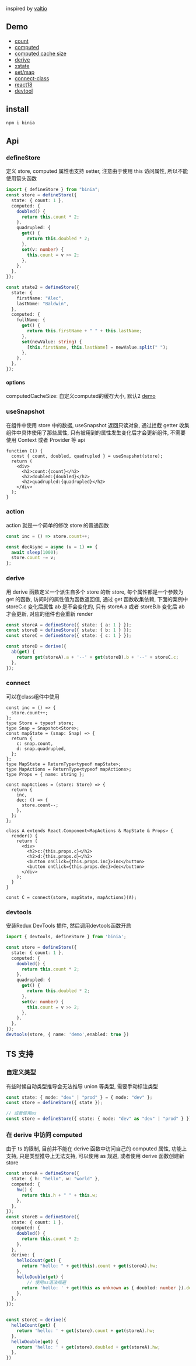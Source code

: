 inspired by [valtio](https://github.com/pmndrs/valtio)
## Demo


- [count](https://stackblitz.com/github/ahaoboy/binia/tree/main/example/count?title=binia-count&file=src/App.tsx&terminal=dev)
- [computed](https://stackblitz.com/github/ahaoboy/binia/tree/main/example/computed?title=binia-computed&file=src/App.tsx&terminal=dev)
- [computed cache size](https://stackblitz.com/github/ahaoboy/binia/tree/main/example/computed-computed-cache?title=binia-computed-cache&file=src/App.tsx&terminal=dev)
- [derive](https://stackblitz.com/github/ahaoboy/binia/tree/main/example/derive?title=binia-derive&file=src/App.tsx&terminal=dev)
- [xstate](https://stackblitz.com/github/ahaoboy/binia/tree/main/example/xstate?title=binia-xstate&file=src/App.tsx&terminal=dev)
- [set/map](https://stackblitz.com/github/ahaoboy/binia/tree/main/example/set-map?title=binia-set-map&file=src/App.tsx&terminal=dev)
- [connect-class](https://stackblitz.com/github/ahaoboy/binia/tree/main/example/connect-class?title=binia-connect-class&file=src/App.tsx&terminal=dev)
- [react18](https://stackblitz.com/github/ahaoboy/binia/tree/main/example/react18?title=binia-react18&file=src/App.tsx&terminal=dev)
- [devtool](https://stackblitz.com/github/ahaoboy/binia/tree/main/example/devtool?title=binia-devtool&file=src/App.tsx&terminal=dev)

## install

```sh
npm i binia
```

## Api

### defineStore

定义 store, computed 属性也支持 setter, 注意由于使用 this 访问属性, 所以不能使用箭头函数

```ts
import { defineStore } from "binia";
const store = defineStore({
  state: { count: 1 },
  computed: {
    doubled() {
      return this.count * 2;
    },
    quadrupled: {
      get() {
        return this.doubled * 2;
      },
      set(v: number) {
        this.count = v >> 2;
      },
    },
  },
});

const state2 = defineStore({
  state: {
    firstName: "Alec",
    lastName: "Baldwin",
  },
  computed: {
    fullName: {
      get() {
        return this.firstName + " " + this.lastName;
      },
      set(newValue: string) {
        [this.firstName, this.lastName] = newValue.split(" ");
      },
    },
  },
});
```
#### options
computedCacheSize: 自定义computed的缓存大小, 默认2 [demo](https://stackblitz.com/edit/vitejs-vite-vfha75&file=src/App.tsx&terminal=dev)

### useSnapshot

在组件中使用 store 中的数据, useSnapshot 返回只读对象, 通过拦截 getter 收集组件中具体使用了那些属性, 只有被用到的属性发生变化后才会更新组件, 不需要使用 Context 或者 Provider 等 api

```tsx
function C() {
  const { count, doubled, quadrupled } = useSnapshot(store);
  return (
    <div>
      <h2>count:{count}</h2>
      <h2>doubled:{doubled}</h2>
      <h2>quadrupled:{quadrupled}</h2>
    </div>
  );
}
```

### action

action 就是一个简单的修改 store 的普通函数

```ts
const inc = () => store.count++;

const decAsync = async (v = 1) => {
  await sleep(1000);
  store.count -= v;
};
```

### derive

用 derive 函数定义一个派生自多个 store 的新 store, 每个属性都是一个参数为 get 的函数, 访问时的属性值为函数返回值, 通过 get 函数收集依赖, 下面的案例中 storeC.c 变化后属性 ab 是不会变化的, 只有 storeA.a 或者 storeB.b 变化后 ab 才会更新, 对应的组件也会重新 render

```ts
const storeA = defineStore({ state: { a: 1 } });
const storeB = defineStore({ state: { b: 1 } });
const storeC = defineStore({ state: { c: 1 } });

const storeD = derive({
  ab(get) {
    return get(storeA).a + '--' + get(storeB).b + '--' + storeC.c;
  },
});

```
### connect
可以在class组件中使用

```tsx
const inc = () => {
  store.count++;
};
type Store = typeof store;
type Snap = Snapshot<Store>;
const mapState = (snap: Snap) => {
  return {
    c: snap.count,
    d: snap.quadrupled,
  };
};
type MapState = ReturnType<typeof mapState>;
type MapActions = ReturnType<typeof mapActions>;
type Props = { name: string };

const mapActions = (store: Store) => {
  return {
    inc,
    dec: () => {
      store.count--;
    },
  };
};

class A extends React.Component<MapActions & MapState & Props> {
  render() {
    return (
      <div>
        <h2>c:{this.props.c}</h2>
        <h2>d:{this.props.d}</h2>
        <button onClick={this.props.inc}>inc</button>
        <button onClick={this.props.dec}>dec</button>
      </div>
    );
  }
}

const C = connect(store, mapState, mapActions)(A);
```
### devtools
安装Redux DevTools 插件, 然后调用devtools函数开启
```ts
import { devtools, defineStore } from 'binia';

const store = defineStore({
  state: { count: 1 },
  computed: {
    doubled() {
      return this.count * 2;
    },
    quadrupled: {
      get() {
        return this.doubled * 2;
      },
      set(v: number) {
        this.count = v >> 2;
      },
    },
  },
});
devtools(store, { name: 'demo',enabled: true })

```

## TS 支持

### 自定义类型

有些时候自动类型推导会无法推导 union 等类型, 需要手动标注类型

```ts
const state: { mode: "dev" | "prod" } = { mode: "dev" };
const store = defineStore({ state });

// 或者使用as
const store = defineStore({ state: { mode: "dev" as "dev" | "prod" } });
```

### 在 derive 中访问 computed

由于 ts 的限制, 目前并不能在 derive 函数中访问自己的 computed 属性, 功能上支持, 只是类型推导上无法支持, 可以使用 as 规避, 或者使用 derive 函数创建新 store

```ts
const storeA = defineStore({
  state: { h: "hello", w: "world" },
  computed: {
    hw() {
      return this.h + " " + this.w;
    },
  },
});
const storeB = defineStore({
  state: { count: 1 },
  computed: {
    doubled() {
      return this.count * 2;
    },
  },
  derive: {
    helloCount(get) {
      return "hello: " + get(this).count + get(storeA).hw;
    },
    helloDouble(get) {
        // 使用as语法规避
      return 'hello: ' + get(this as unknown as { doubled: number }).doubled + get(storeA).hw
    },
  },
});


const storeC = derive({
  helloCount(get) {
    return 'hello: ' + get(store).count + get(storeA).hw;
  },
  helloDouble(get) {
    return 'hello: ' + get(store).doubled + get(storeA).hw;
  },
})
```


